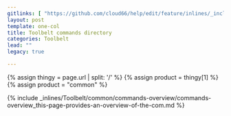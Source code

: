 ```yaml
---
gitlinks: [ "https://github.com/cloud66/help/edit/feature/inlines/_includes/_inlines/Toolbelt/common/commands-overview/commands-overview_this-page-provides-an-overview-of-the-com.md" ]
layout: post
template: one-col
title: Toolbelt commands directory
categories: Toolbelt
lead: ""
legacy: true

---
```


{% assign thingy = page.url | split: '/' %}
{% assign product = thingy[1] %}
{% assign product = "common" %}

{% include _inlines/Toolbelt/common/commands-overview/commands-overview_this-page-provides-an-overview-of-the-com.md %}
